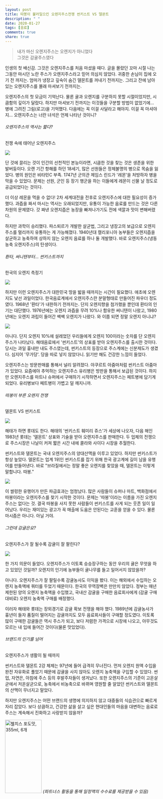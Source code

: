 ```yaml
---
layout: post
title: 따봉이 불러일으킨 오렌지주스전쟁 썬키스트 VS 델몬트
description: " "
date: 2020-01-27
tags: [음료]
comments: true
share: true
---
```



> 내가 마신 오렌지주스는 오렌지가 아니었다  
> 그것은 감귤주스였다

인생의 첫 배신감. 그것은 오렌지주스를 처음 마셨을 때다. 글을 몰랐던 꼬마 시절 나는 그동안 마시던 노란 주스가 오렌지주스라고 믿어 의심치 않았다. 귀중한 손님이 집에 오기 전 까지는. 엄마가 냉장고 깊숙이 숨긴 델몬트를 꺼내기 전까지는. 그리고 잔에 남아있는 오렌지주스를 몰래 마셔보기 전까지는.  
  
오렌지주스의 첫 모금이 기억난다. 물론 귤과 오렌지를 구분하지 못할 시절이었지만, 시큼함의 깊이가 달랐다. 하지만 마셔보기 전까지는 이것들을 구분할 방법이 없었기에... 병에 그려진 그림(로고)을 기억했다. 다음에는 꼭 이걸 사달라고 해야지. 이걸 꼭 마셔야지... 오렌지주스는 너란 녀석은 언제 나타난 것이니?

###### 오렌지주스의 역사는 짧다?  
전쟁 속에 태어난 오렌지주스

![](https://post-phinf.pstatic.net/MjAxODEwMjVfMTQ2/MDAxNTQwNDIyMDIyNDc0.8s1Blo9eohOUylufCkHQB2GFKIGUgBuCIjRe01CyvFMg.yO2r8qugu8X9rNg_1X4Ao2gqXPSGsYqWjV0mynt2lssg.JPEG/01.jpg?type=w1200)

단 것에 끌리는 것이 인간의 선천적인 본능이라면, 시큼한 것을 찾는 것은 생존을 위한 발버둥이다. 오랜 기간 항해를 하던 18세기, 많은 선원들은 정체불명의 병으로 목숨을 잃었다. 병의 원인은 비타민C 부족. 1747년 군의관 제임스 린드가 '레몬'을 처방하자 병을 막을 수 있었다. 문제는 선원, 군인 등 장기 행군을 하는 이들에게 레몬이 신물 날 정도로 공급되었다는 것이다.  
  
더 이상 레몬을 먹을 수 없다! 2차 세계대전을 전후로 오렌지주스에 대한 필요성이 증가했다. 과즙을 짜서 마시는 역사는 오래되었지만, 유통이 가능한 음료를 만드는 것은 다른 차원의 문제였다. 갓 짜낸 오렌지즙은 농장을 빠져나가기도 전에 색깔과 맛이 변해버렸다.  
  
하지만 과학이 승리했다. 파스퇴르가 개발한 살균법, 그리고 냉장고의 보급으로 오렌지주스를 멀리까지 유통하는 게 가능해졌다. 1940년대 캘리포니아 농부들은 오렌지즙을 살균하고 농축하여 상하지 않는 오렌지 음료를 하나 둘 개발했다. 바로 오렌지주스(냉동 농축 오렌지주스)의 탄생이다.

###### 환타, 써니텐부터... 썬키스트까지  
한국의 오렌지 측정기

![](https://post-phinf.pstatic.net/MjAxODEwMjVfMTMg/MDAxNTQwNDIyMDU0MDYw.8tbU2j7Pq9jB6ErsNIF_kLdZ4DrSkxeR9WY-BWpAhZ4g.ewQRnMw1SkkQVorXEyrPctXYKe-pLMX4R2kLXN1tGHkg.JPEG/02.jpg?type=w1200)

하지만 이런 오렌지주스가 대한민국 땅을 밟을 때까지는 시간이 필요했다. 애초에 오렌지도 낯선 과일이었다. 한국음료계에서 오렌지주스란 분말형태로 만들어진 파우더 정도였다. 1968년 '환타'가 내한하기 전까지는. 단지 오렌지향을 첨가했을 뿐인데 환타의 인기는 대단했다. 1976년에는 오렌지 과즙을 무려 10%나 함유한 써니텐이 나왔고, 1980년에는 오렌지 과립이 들어간 쌕쌕 오렌지가 나왔다. 와 이쯤 되면 정말 오렌지 아니냐?

![](https://post-phinf.pstatic.net/MjAxODEwMjVfMjM5/MDAxNTQwNDIyMDY5MzA5.2R7P3MJunLpOdQ6XKVTkU25GzUMh7hNZPXJOqEsAaKsg.f1DLi1Gutm12TkuN2SFRIUwEz2xQ5kK7eYuhLMzIVmkg.JPEG/22.jpg?type=w1200)

아니다. 단지 오렌지 10%에 설레었던 우리들에게 오렌지 100이라는 숫자를 단 오렌지주스가 나타났다. 해태음료에서 '썬키스트'의 상표를 받아 오렌지주스를 출시한 것이다. 당시는 과일 흉내만 내도 주스였는데, 썬키스트의 등장으로 주스계에는 신분제도가 생겼다. 심지어 '무가당'. 당을 따로 넣지 않았다니. 읽기만 해도 건강한 느낌이 들었다.  
  
오렌지주스는 방문판매를 통해서 널리 알려졌다. 야쿠르트 아줌마처럼 썬키스트 아줌마가 있었다. 요즘에야 추억하는 오렌지주스 유리병은 방판을 통해서 보급된 것이다. 하지만 오렌지주스를 마트나 슈퍼에서 구매하기 시작하면서 오렌지주스는 페트병에 담기게 되었다. 유리병보다 페트병이 가볍고 덜 깨지니까.

###### 따봉이 부른 오렌지 전쟁  
델몬트 VS 썬키스트

![](https://post-phinf.pstatic.net/MjAxODEwMjVfMTMy/MDAxNTQwNDIyMDkxNDYx.3KKJnX0hJtlryFTVdAM2mvUe3SJTL2SVQaFFnEM2PEQg.MICg3UWhHbJ8PtEVrjvMC4_CTf9zjCjZtvNTB0ySVpsg.JPEG/03.jpg?type=w1200)

해태가 하면 롯데도 한다. 해태의 '썬키스트 훼미리 쥬스'가 세상에 나오자, 다음 해인 1983년 롯데는 '델몬트' 상표와 기술을 받아 오렌지주스를 판매한다. 두 업체의 전쟁으로 주스시장은 나날이 커져 짧은 시간 내에 콜라와 사이다 시장을 추월한다.  
  
썬키스트와 델몬트는 국내 오렌지주스의 양대산맥을 이루고 있었다. 하지만 썬키스트가 항상 높았다. 델몬트는 업계 1위인 썬키스트를 잡기 위해 한국 광고계에 길이 남을 유행어를 만들어낸다. 바로 "브라질에서는 정말 좋은 오렌지를 찾았을 때, 델몬트는 이렇게 말합니다. 따봉."

![](https://post-phinf.pstatic.net/MjAxODEwMjVfNyAg/MDAxNTQwNDIyMTA2MjU2.JLI9E_xll4DZSK4UNILF_ejSD9yRtQ_7LVo4weAWjEgg.dZqKuDUw3H5aaem9UPdPMQ-lTlciMeACQ65yLUA4yewg.JPEG/11.jpeg?type=w1200)

이 썰렁한 유행어가 만든 파급효과는 엄청났다. 많은 사람들이 슈퍼나 마트, 백화점에서 따봉이라는 오렌지주스를 찾기 시작한 것이다. 문제는 '따봉'이라는 이름을 가진 오렌지주스는 없다는 것. 결국 따봉을 사지 못한 사람들이 썬키스트를 사게 되는 웃픈 일이 일어났다. 우리는 재미있는 광고가 꼭 매출에 도움은 안된다는 교훈을 얻을 수 있다. 물론 마시즘은 아니다. 아닐 거야.

###### 그런데 감귤은요?  
오렌지주스가 잘 될수록 감귤이 잘 팔린다?

![](https://post-phinf.pstatic.net/MjAxODEwMjVfODcg/MDAxNTQwNDIyMTI4Mzg1.Weo8j-A56bVyKot74leRKQaAD4gt60C6VU0cxRR5duQg.YJkqoKN2yqXDDilKLH5GRTbycOVoc0I6fpjUcI2V4Fcg.JPEG/04.jpg?type=w1200)

한 가지 의문이 들었다. 오렌지주스가 이토록 승승장구하는 동안 우리의 귤은 무엇을 하고 있었던 것일까? 오렌지의 인기에 농부들이 귤나무를 들고 일어서지 않았을까?  
  
아니다. 오렌지주스가 잘 팔릴수록 감귤농사도 이익을 봤다. 이는 해외에서 수입하는 오렌지 농축액에 쿼터를 두었기 때문이다. 한국의 무역장벽은 만만치 않았다. 정부는 매년 제한된 양의 오렌지 농축액을 수입했고, 국내산 감귤을 구매한 음료회사에게 (감귤 구매 대비로) 오렌지 농축액 구매를 배정했다.  
  
이러자 해태와 롯데는 장외경기로 감귤 확보 전쟁을 해야 했다. 1989년에 감귤농사가 흉년이 들자 품질이 떨어지는 감귤까지도 모두 음료회사들이 구매할 정도였다. 이토록 많이 구매한 감귤들은 역시 주스가 되고, 보다 저렴한 가격으로 시장에 나오고, 아무것도 모르는 내 입에 들어간 것이다(물론 맛있었다).

###### 브랜드의 인기를 넘어  
오렌지주스가 생활이 될 때까지

썬키스트와 델몬트 2강 체제는 97년에 들어 급격히 무너진다. 먼저 오렌지 원액 수입을 완전 자유화로 풀었기 때문에 감귤을 사지 않아도 오렌지 농축액을 구입할 수 있었다. 썬업, 자연은, 아침에 주스 등의 후발주자들이 생겨났다. 또한 오렌지주스의 기준이 고온살균에서 저온살균으로, 농축에서 비농축으로 바뀌며 영원할 줄 알았던 썬키스트와 델몬트의 산맥이 무너지고 말았다.  
  
하지만 오렌지주스는 어떤 브랜드의 생명에 의지하지 않고 대중들의 식습관으로 빠르게 자리 잡았다. 보다 상큼하고, 건강한 삶을 살고 싶은 현대인들의 마음을 대변하는 음료로 주스는 계속해서 진화하고 사랑받지 않을까?

<a href="https://coupa.ng/bQ3tbW" target="_blank" referrerpolicy="unsafe-url"><img src="https://static.coupangcdn.com/image/affiliate/banner/5385eb9fb46780071a0df5474f041724@2x.jpg" alt="웰치스 포도맛, 355ml, 6개" width="120" height="240"></a>
_(파트너스 활동을 통해 일정액의 수수료를 제공받을 수 있음)_